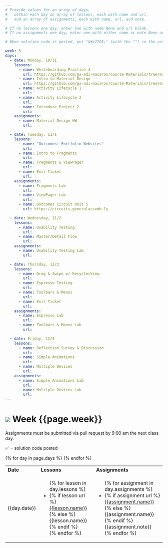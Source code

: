 ```yaml
---
# Provide values for an array of days,
#   within each day an array of lessons, each with name and url,
#   and an array of assignments, each with name, url, and note.

# If no lessons one day, enter one with name None and url blank.
# If no assignments one day, enter one with either name or note None and url blank.

# When solution code is posted, put "&#x2705;" (with the "") in the assignment's note.

week: 5
days:
  - date: Monday, 10/31
    lessons:
      - name: Whiteboarding Practice 4
        url: https://github.com/ga-adi-macaron/Course-Materials/tree/master/lessons/computer-science-and-interview-prep/whiteboarding-practice-4
      - name: Intro to Material Design
        url: https://github.com/ga-adi-macaron/Course-Materials/tree/master/lessons/user-interface/material-design-intro
      - name: Activity Lifecycle 1
        url: 
      - name: Activity Lifecycle 2
        url: 
      - name: Introduce Project 2
        url: 
    assignments:
      - name: Material Design HW
        url: 

  - date: Tuesday, 11/1
    lessons:
      - name: "Outcomes: Portfolio Websites"
        url: 
      - name: Intro to Fragments
        url: 
      - name: Fragments & ViewPager
        url:
      - name: Exit Ticket
        url: 
    assignments:
      - name: Fragments Lab
        url:
      - name: ViewPager Lab
        url:
      - name: Outcomes Circuit Unit 5
        url: https://circuits.generalassemb.ly

  - date: Wednesday, 11/2
    lessons:
      - name: Usability Testing
        url:
      - name: Master/Detail Flow
        url:
    assignments:
      - name: Usability Testing Lab
        url:

  - date: Thursday, 11/3
    lessons:
      - name: Drag & Swipe w/ RecyclerView
        url:
      - name: Espresso Testing
        url:
      - name: Toolbars & Menus
        url:
      - name: Exit Ticket
        url: 
    assignments:
      - name: Espresso Lab
        url:
      - name: Toolbars & Menus Lab
        url:

  - date: Friday, 11/4
    lessons:
      - name: Reflection Survey & Discussion
        url: 
      - name: Simple Animations
        url:
      - name: Multiple Devices
        url:
    assignments:
      - name: Simple Animations Lab
        url:
      - name: Multiple Devices Lab
        url:
---
```


# ![](https://ga-dash.s3.amazonaws.com/production/assets/logo-9f88ae6c9c3871690e33280fcf557f33.png) Week {{page.week}}

Assignments must be submitted via pull request by 9:00 am the next class day.

&#x2705; = solution code posted

<table>
<tr><td><b>Date</b></td><td><b>Lessons</b></td><td><b>Assignments</b></td></tr>
{% for day in page.days %}
  <tr>
    <td>{{day.date}}</td>
    <td><ul>{% for lesson in day.lessons %}
      <li>{% if lesson.url %}
        <a href="{{lesson.url}}">{{lesson.name}}</a>
      {% else %}
        {{lesson.name}}
      {% endif %}</li>
    {% endfor %}</ul></td>
    <td><ul>{% for assignment in day.assignments %}
      <li>{% if assignment.url %}
        <a href="{{assignment.url}}">{{assignment.name}}</a>
      {% else %}
        {{assignment.name}}
      {% endif %}{{assignment.note}}</li>
    {% endfor %}</ul></td>
  </tr>
{% endfor %}
</table>
